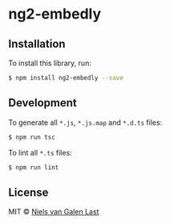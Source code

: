 # ng2-embedly

## Installation

To install this library, run:

```bash
$ npm install ng2-embedly --save
```

## Development

To generate all `*.js`, `*.js.map` and `*.d.ts` files:

```bash
$ npm run tsc
```

To lint all `*.ts` files:

```bash
$ npm run lint
```

## License

MIT © [Niels van Galen Last](nvangalenlast@gmail.com)
